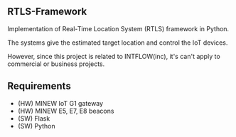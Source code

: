 ## RTLS-Framework

Implementation of Real-Time Location System (RTLS) framework in Python.

The systems give the estimated target location and control the IoT devices.

However, since this project is related to INTFLOW(inc), it's can't apply to commercial or business projects.

## Requirements
- (HW) MINEW IoT G1 gateway
- (HW) MINEW E5, E7, E8 beacons
- (SW) Flask
- (SW) Python
